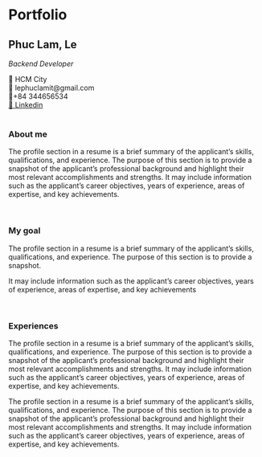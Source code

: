 # Portfolio

<!-- ## Phuc Lam, Le -->
<h2 class="portfolio-fullName">Phuc Lam, Le</h2>

_Backend Developer_

<div class="portfolio-contact">
   <div>📍 HCM City</div>
   <div>📧 lephuclamit@gmail.com</div>
   <div>📱+84 344656534</div>
   <a href="https://facebook.com/phuclam534">🔗 Linkedin</a>
</div>

<br>

### About me

<p class="portfolio-content">The profile section in a resume is a brief summary of the applicant’s skills, qualifications, and experience. The purpose of this section is to provide a snapshot of the applicant’s professional background and highlight their most relevant accomplishments and strengths. It may include information such as the applicant’s career objectives, years of experience, areas of expertise, and key achievements.</p>

<br>

### My goal

<p class="portfolio-content">The profile section in a resume is a brief summary of the applicant’s skills, qualifications, and experience. The purpose of this section is to provide a snapshot.</p>
<p class="portfolio-content">It may include information such as the applicant’s career objectives, years of experience, areas of expertise, and key achievements</p>

<br>

### Experiences

<p class="portfolio-content">The profile section in a resume is a brief summary of the applicant’s skills, qualifications, and experience. The purpose of this section is to provide a snapshot of the applicant’s professional background and highlight their most relevant accomplishments and strengths. It may include information such as the applicant’s career objectives, years of experience, areas of expertise, and key achievements.</p>
<p class="portfolio-content">The profile section in a resume is a brief summary of the applicant’s skills, qualifications, and experience. The purpose of this section is to provide a snapshot of the applicant’s professional background and highlight their most relevant accomplishments and strengths. It may include information such as the applicant’s career objectives, years of experience, areas of expertise, and key achievements.</p>
